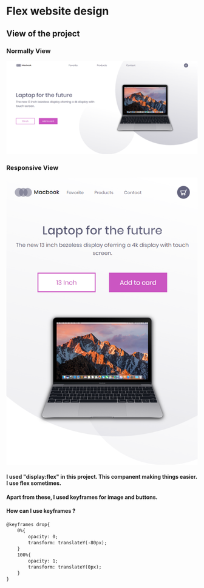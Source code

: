 # Flex website design
## View of the project
### Normally View
![View](https://github.com/B1L1S1/Flex-website-design/blob/master/img/flex-1.png)
### Responsive View
![View](https://github.com/B1L1S1/Flex-website-design/blob/master/img/flex-2.png)

#### I used "display:flex" in this project. This companent making things easier. I use flex sometimes.
#### Apart from these, I used keyframes for image and buttons.
#### How can I use keyframes ?
```
@keyframes drop{
    0%{
        opacity: 0;
        transform: translateY(-80px);
    }
    100%{
        opacity: 1;
        transform: translateY(0px);
    }
}
```
